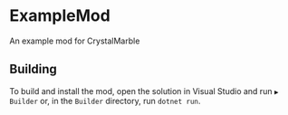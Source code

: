 # ExampleMod
An example mod for CrystalMarble

## Building
To build and install the mod, open the solution in Visual Studio and run `▶️ Builder` or, in the `Builder` directory, run `dotnet run`.

